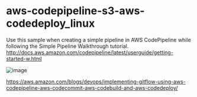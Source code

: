 # aws-codepipeline-s3-aws-codedeploy_linux
Use this sample when creating a simple pipeline in AWS CodePipeline while following the Simple Pipeline Walkthrough tutorial. http://docs.aws.amazon.com/codepipeline/latest/userguide/getting-started-w.html


![image](https://user-images.githubusercontent.com/30265796/236084077-f4246f47-172b-4985-9e22-4b2d5c9a65df.png)



https://aws.amazon.com/blogs/devops/implementing-gitflow-using-aws-codepipeline-aws-codecommit-aws-codebuild-and-aws-codedeploy/
